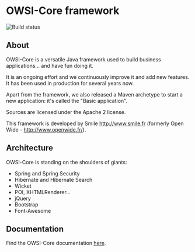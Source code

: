 OWSI-Core framework
===================

![Build status](https://github.com/apidae-tourisme/owsi-core-parent-apidae/actions/workflows/snapshot-action.yml/badge.svg)



About
-----

OWSI-Core is a versatile Java framework used to build business applications... and have fun doing it.

It is an ongoing effort and we continuously improve it and add new features. It has been used in production for several years now.

Apart from the framework, we also released a Maven archetype to start a new application: it's called the "Basic application".

Sources are licensed under the Apache 2 license.

This framework is developed by Smile http://www.smile.fr (formerly Open Wide - http://www.openwide.fr/).

Architecture
------------

OWSI-Core is standing on the shoulders of giants:
- Spring and Spring Security
- Hibernate and Hibernate Search
- Wicket
- POI, XHTMLRenderer...
- jQuery
- Bootstrap
- Font-Awesome

Documentation
-------------

Find the OWSI-Core documentation [here](http://owsi-core-doc.readthedocs.io/en/latest/index.html).

